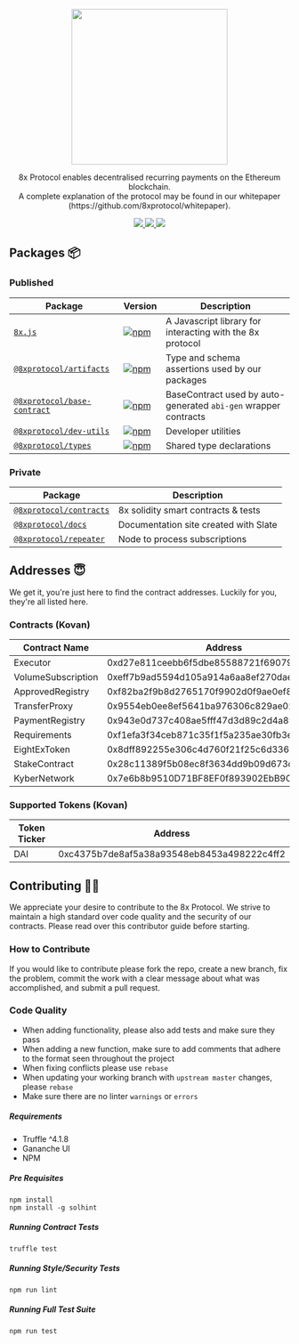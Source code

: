 <p align="center"><img src="https://8xprotocol.com/assets/images/full-logo.png" width="280"/></p>

<p align="center">8x Protocol enables decentralised recurring payments on the Ethereum blockchain.<br>A complete explanation of the protocol may be found in our whitepaper (https://github.com/8xprotocol/whitepaper).</p>

<p align="center">
  <a href="http://t.me/eightexprotocol_contributors">
    <img src="https://img.shields.io/badge/CHAT-TELEGRAM-0088cc.svg" />
  </a>
  <a href="https://solidity.readthedocs.io/en/develop/index.html">
    <img src="https://img.shields.io/badge/SOLIDITY-0.4.24-orange.svg" />
  </a>
  <a href="https://opensource.org/licenses/Apache-2.0">
    <img src="https://img.shields.io/badge/LICENSE-APACHE2.0-3DA639.svg" />
  </a>
</p>

## Packages :package:

### Published

| Package                                                         | Version                                                                                                                               | Description                                                                                                               |
| --------------------------------------------------------------- | ------------------------------------------------------------------------------------------------------------------------------------- | ------------------------------------------------------------------------------------------------------------------------- |
| [`8x.js`](/packages/8x.js)                                      | [![npm](https://img.shields.io/npm/v/8x.js.svg)](https://www.npmjs.com/package/8x.js)                                                 | A Javascript library for interacting with the 8x protocol                                                                 |
| [`@8xprotocol/artifacts`](/packages/artifacts)                  | [![npm](https://img.shields.io/npm/v/@8xprotocol/artifacts.svg)](https://www.npmjs.com/package/@8xprotocol/artifacts)                         | Type and schema assertions used by our packages                                                                   |
| [`@8xprotocol/base-contract`](/packages/base-contract)          | [![npm](https://img.shields.io/npm/v/@8xprotocol/base-contract.svg)](https://www.npmjs.com/package/@8xprotocol/base-contract)           | BaseContract used by auto-generated `abi-gen` wrapper contracts                                                         |
| [`@8xprotocol/dev-utils`](/packages/dev-utils)                  | [![npm](https://img.shields.io/npm/v/@8xprotocol/dev-utils.svg)](https://www.npmjs.com/package/@8xprotocol/dev-utils)                           | Developer utilities                                                                                                |
| [`@8xprotocol/types`](/packages/types)                          | [![npm](https://img.shields.io/npm/v/@8xprotocol/types.svg)](https://www.npmjs.com/package/@8xprotocol/types)                           | Shared type declarations                                                                                                |

### Private

| Package                                                         | Description                                                      |
| --------------------------------------------------------------- | ---------------------------------------------------------------- |
| [`@8xprotocol/contracts`](/packages/contracts)                   | 8x solidity smart contracts & tests                              |
| [`@8xprotocol/docs`](/packages/docs) | Documentation site created with Slate  |
| [`@8xprotocol/repeater`](/packages/repeater)       | Node to process subscriptions |


## Addresses :innocent:

We get it, you're just here to find the contract addresses. Luckily for you, they're all listed here.

### Contracts (Kovan)

| Contract Name                                                         | Address                                                      |
| --------------------------------------------------------------- | ---------------------------------------------------------------- |
| Executor | 0xd27e811ceebb6f5dbe85588721f69079ebd35dc9 |
| VolumeSubscription | 0xeff7b9ad5594d105a914a6aa8ef270dae343ee63 |
| ApprovedRegistry | 0xf82ba2f9b8d2765170f9902d0f9ae0ef8019d768 |
| TransferProxy | 0x9554eb0ee8ef5641ba976306c829ae0266315e4f |
| PaymentRegistry | 0x943e0d737c408ae5fff47d3d89c2d4a89d7fee1f |
| Requirements | 0xf1efa3f34ceb871c35f1f5a235ae30fb3e5f6710 |
| EightExToken | 0x8dff892255e306c4d760f21f25c6d336787376cb |
| StakeContract | 0x28c11389f5b08ec8f3634dd9b09d673df0653abe |
| KyberNetwork | 0x7e6b8b9510D71BF8EF0f893902EbB9C865eEF4Df |

### Supported Tokens (Kovan)

| Token Ticker                                                         | Address                                                      |
| --------------------------------------------------------------- | ---------------------------------------------------------------- |
| DAI | 0xc4375b7de8af5a38a93548eb8453a498222c4ff2 |


## Contributing :raising_hand_woman:
We appreciate your desire to contribute to the 8x Protocol. We strive to maintain
a high standard over code quality and the security of our contracts. Please read over
this contributor guide before starting.

### How to Contribute
If you would like to contribute please fork the repo, create a new branch, fix the problem, commit the work with a clear message about what was accomplished, and submit a pull request.

### Code Quality
- When adding functionality, please also add tests and make sure they pass
- When adding a new function, make sure to add comments that adhere to the format seen throughout the project
- When fixing conflicts please use `rebase`
- When updating your working branch with `upstream master` changes, please `rebase`
- Make sure there are no linter `warnings` or `errors`

##### Requirements
- Truffle ^4.1.8
- Gananche UI
- NPM

##### Pre Requisites
```
npm install
npm install -g solhint
```

##### Running Contract Tests
```
truffle test
```

##### Running Style/Security Tests
```
npm run lint
```

##### Running Full Test Suite
```
npm run test
```
